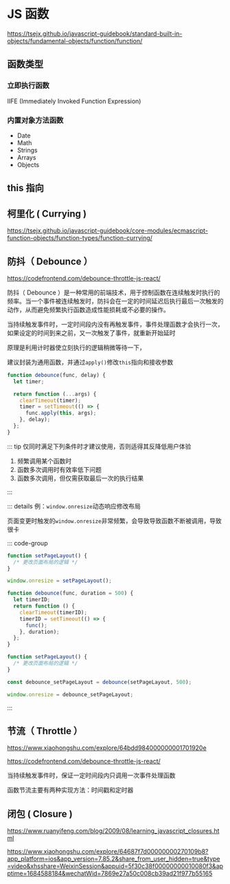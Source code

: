 # JS 函数

https://tsejx.github.io/javascript-guidebook/standard-built-in-objects/fundamental-objects/function/function/

## 函数类型

### 立即执行函数

IIFE (Immediately Invoked Function Expression)

### 内置对象方法函数

- Date
- Math
- Strings
- Arrays
- Objects

## this 指向

## 柯里化 ( Currying )

https://tsejx.github.io/javascript-guidebook/core-modules/ecmascript-function-objects/function-types/function-currying/

## 防抖（ Debounce ）

https://codefrontend.com/debounce-throttle-js-react/

防抖（ Debounce ）是一种常用的前端技术，用于控制函数在连续触发时执行的频率。当一个事件被连续触发时，防抖会在一定的时间延迟后执行最后一次触发的动作，从而避免频繁执行函数造成性能损耗或不必要的操作。

当持续触发事件时，一定时间段内没有再触发事件，事件处理函数才会执行一次，如果设定的时间到来之前，又一次触发了事件，就重新开始延时

原理是利用计时器使立刻执行的逻辑稍微等待一下，

建议封装为通用函数，并通过`apply()`修改`this`指向和接收参数

```js
function debounce(func, delay) {
  let timer;

  return function (...args) {
    clearTimeout(timer);
    timer = setTimeout(() => {
      func.apply(this, args);
    }, delay);
  };
}
```

::: tip 仅同时满足下列条件时才建议使用，否则适得其反降低用户体验

1. 频繁调用某个函数时
2. 函数多次调用时有效率低下问题
3. 函数多次调用，但仅需获取最后一次的执行结果

:::

::: details 例：`window.onresize`动态响应修改布局

页面变更时触发的`window.onresize`非常频繁，会导致导致函数不断被调用，导致很卡

::: code-group

```js [👎]
function setPageLayout() {
  /* 更改页面布局的逻辑 */
}

window.onresize = setPageLayout();
```

```js [👍]
function debounce(func, duration = 500) {
  let timerID;
  return function () {
    clearTimeout(timerID);
    timerID = setTimeout(() => {
      func();
    }, duration);
  };
}

function setPageLayout() {
  /* 更改页面布局的逻辑 */
}

const debounce_setPageLayout = debounce(setPageLayout, 500);

window.onresize = debounce_setPageLayout;
```

:::

## 节流（ Throttle ）

https://www.xiaohongshu.com/explore/64bdd984000000001701920e

https://codefrontend.com/debounce-throttle-js-react/

当持续触发事件时，保证一定时间段内只调用一次事件处理函数

函数节流主要有两种实现方法：时间戳和定时器

## 闭包 ( Closure )

https://www.ruanyifeng.com/blog/2009/08/learning_javascript_closures.html

https://www.xiaohongshu.com/explore/64687f7d00000000270109b8?app_platform=ios&app_version=7.85.2&share_from_user_hidden=true&type=video&xhsshare=WeixinSession&appuid=5f30c38f00000000010080f3&apptime=1684588184&wechatWid=7869e27a50c008cb39ad21f977b55165
